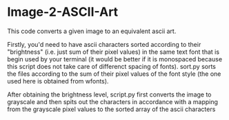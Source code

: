# Image-2-ASCII-Art
This code converts a given image to an equivalent ascii art. 

Firstly, you'd need to have ascii characters sorted according to their "brightness" (i.e. just sum of their pixel values) in the same text font that is begin used by your terminal (it would be better if it
is monospaced because this script does not take care of differenct spacing of fonts). sort.py sorts the files according to the sum of their pixel values of the font style (the one used here is obtained from 
wfonts). 

After obtaining the brightness level, script.py first converts the image to grayscale and then spits out the characters in accordance with a mapping from the grayscale pixel values to the sorted array of 
the ascii characters
